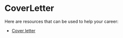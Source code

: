 # CoverLetter



Here are resources that can be used to help your career:

* [Cover letter](https://docs.google.com/document/d/1g_ZTij7yfllHkq3ci616ZU7kvxFaA8aekQm0_WYeMtM/edit#)

